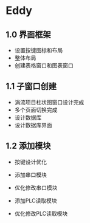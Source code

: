 # Eddy

## 1.0 界面框架

- 设置按键图标和布局
- 整体布局
- 创建表格窗口和图表窗口

## 1.1 子窗口创建

- 涡流项目柱状图窗口设计完成
- 多个页面切换完成
- 设计数据库
- 设计数据库界面

## 1.2 添加模块

- 按键设计优化

- 添加串口模块

- 优化修改串口模块

- 添加PLC读取模块

- 优化修改PLC读取模块

  
